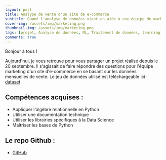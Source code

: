 ```yaml
---
layout: post
title: Analyse de vente d'un site de e-commerce
subtitle: Quand l'analyse de données vient en aide à une équipe de marketing
cover-img: /assets/img/marketing.png
thumbnail-img: /assets/img/marketing.png
tags: [projet, Analyse de données, ML, Traitement de données, learning]
comments: true
---
```

Bonjour à tous ! 

Aujourd'hui, je vous retrouve pour vous partager un projet réalisé depuis le 20 septembre. Il s'agissait de faire répondre des questions pour l'équipe marketing d'un site d'e-commerce en se basant sur les données mensuelles de vente.
Le jeu de données utilisé est téléchargeable ici : [dataset](https://drive.google.com/file/d/1V5ynhbdGb3O-cllpy1Y3VSnFhtpXo_St/view)


## Compétences acquises :

- Appliquer l'algèbre relationnelle en Python
- Utiliser une documentation technique
- Utiliser les librairies spécifiques à la Data Science
- Maîtriser les bases de Python

## Le repo Github :
 - [GitHub](https://github.com/Xaadim-Bamba/Analyse-de-vente/blob/main/Untitled.ipynb)
